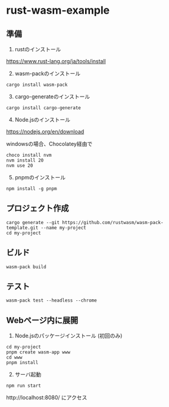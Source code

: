 # rust-wasm-example

## 準備

1. rustのインストール

https://www.rust-lang.org/ja/tools/install

2. wasm-packのインストール

```
cargo install wasm-pack
```

3. cargo-generateのインストール

```
cargo install cargo-generate
```

4. Node.jsのインストール

https://nodejs.org/en/download

windowsの場合、Chocolatey経由で
```
choco install nvm
nvm install 20
nvm use 20
```

5. pnpmのインストール

```
npm install -g pnpm
```

## プロジェクト作成

```
cargo generate --git https://github.com/rustwasm/wasm-pack-template.git --name my-project
cd my-project
```

## ビルド

```
wasm-pack build
```

## テスト

```
wasm-pack test --headless --chrome
```

## Webページ内に展開

1. Node.jsのパッケージインストール (初回のみ)
```
cd my-project
pnpm create wasm-app www
cd www
pnpm install
```

2. サーバ起動

```
npm run start
```

http://localhost:8080/ にアクセス

